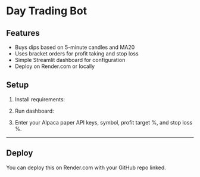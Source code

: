 # Day Trading Bot

## Features
- Buys dips based on 5-minute candles and MA20
- Uses bracket orders for profit taking and stop loss
- Simple Streamlit dashboard for configuration
- Deploy on Render.com or locally

## Setup

1. Install requirements:

2. Run dashboard:

3. Enter your Alpaca paper API keys, symbol, profit target %, and stop loss %.

---

## Deploy

You can deploy this on Render.com with your GitHub repo linked.
